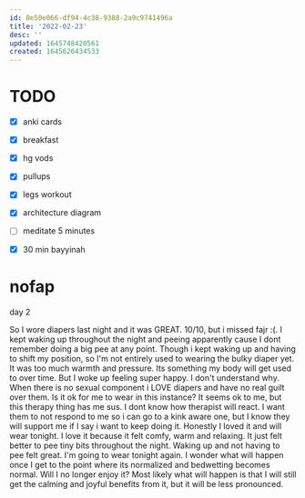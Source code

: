 ```yaml
---
id: 0e50e066-df94-4c38-9388-2a9c9741496a
title: '2022-02-23'
desc: ''
updated: 1645748420561
created: 1645626434533
---
```


# TODO

- [x] anki cards
- [x] breakfast
- [x] hg vods
- [x] pullups
- [x] legs workout
- [x] architecture diagram

- [ ] meditate 5 minutes
- [x] 30 min bayyinah


# nofap

day 2

So I wore diapers last night and it was GREAT. 10/10, but i missed fajr :(. I kept waking up throughout the night and peeing apparently cause I dont remember doing a big pee at any point. Though i kept waking up and having to shift my position, so I'm not entirely used to wearing the bulky diaper yet. It was too much warmth and pressure. Its something my body will get used to over time. But I woke up feeling super happy. I don't understand why. When there is no sexual component i LOVE diapers and have no real guilt over them. Is it ok for me to wear in this instance? It seems ok to me, but this therapy thing has me sus. I dont know how therapist will react. I want them to not respond to me so i can go to a kink aware one, but I know they will support me if I say i want to keep doing it. Honestly I loved it and will wear tonight. I love it because it felt comfy, warm and relaxing. It just felt better to pee tiny bits throughout the night. Waking up and not having to pee felt great. I'm going to wear tonight again. I wonder what will happen once I get to the point where its normalized and bedwetting becomes normal. Will I no longer enjoy it? Most likely what will happen is that I will still get the calming and joyful benefits from it, but it will be less pronounced.

